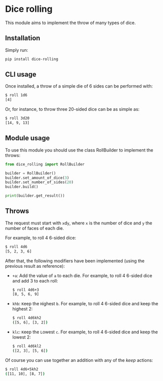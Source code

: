 # Dice rolling

This module aims to implement the throw of many types of dice.

## Installation

Simply run:

```bash
pip install dice-rolling
```

## CLI usage

Once installed, a throw of a simple die of 6 sides can be performed with:

```bash
$ roll 1d6
[4]
```

Or, for instance, to throw three 20-sided dice can be as simple as:

```bash
$ roll 3d20
[14, 9, 13]
```

## Module usage

To use this module you should use the class RollBuilder to implement the throws:

```python
from dice_rolling import RollBuilder

builder = RollBuilder()
builder.set_amount_of_dice(3)
builder.set_number_of_sides(20)
builder.build()

print(builder.get_result())
```


## Throws

The request must start with `x`d`y`, where `x` is the number of dice and `y` the number of faces of each die.

For example, to roll 4 6-sided dice:
```bash
$ roll 4d6
[5, 2, 3, 6]
```

After that, the following modifiers have been implemented
(using the previous result as reference):

- `+a`: Add the value of `a` to each die.
  For example, to roll 4 6-sided dice and add 3 to each roll:
  ```bash
  $ roll 4d6+3
  [8, 5, 6, 9]
  ```

- `khb`: `K`eep the `H`ighest `b`.
  For example, to roll 4 6-sided dice and keep the highest 2:
  ```bash
  $ roll 4d6kh2
  ([5, 6], [3, 2])
  ```
- `klc`: `K`eep the `L`owest `c`.
  For example, to roll 4 6-sided dice and keep the lowest 2:
  ```bash
  $ roll 4d6kl2
  ([2, 3], [5, 6])
  ```

Of course you can use together an addition with any of the *keep* actions:
```bash
$ roll 4d6+5kh2
([11, 10], [8, 7])
```

